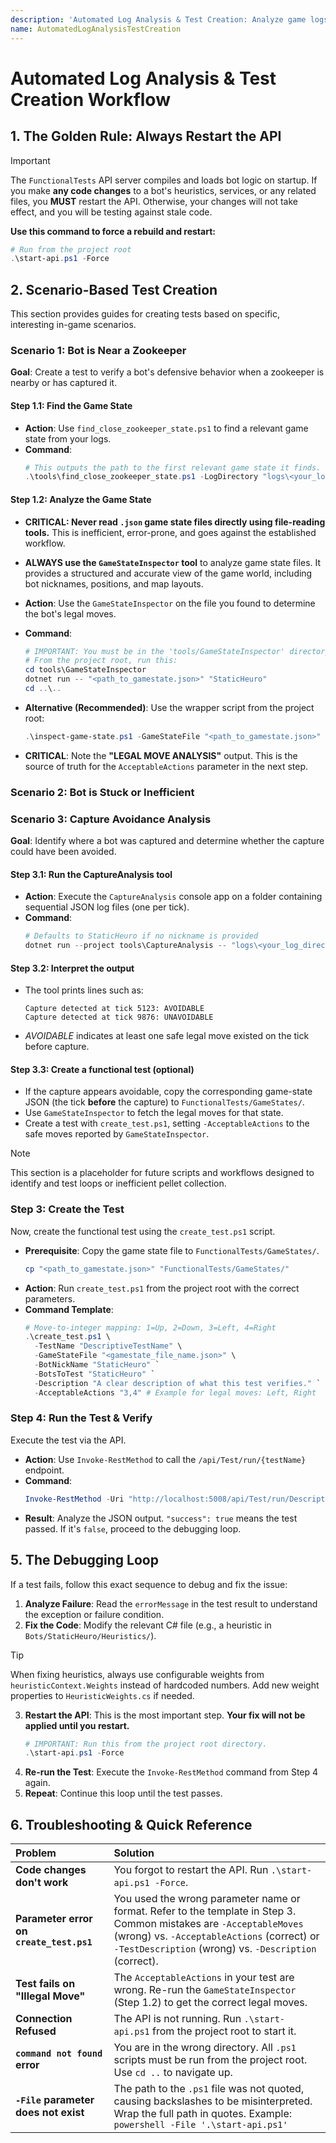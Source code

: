 ```yaml
---
description: 'Automated Log Analysis & Test Creation: Analyze game logs, create, and run functional tests via API to iteratively improve bot heuristics.'
name: AutomatedLogAnalysisTestCreation
---
```


# Automated Log Analysis & Test Creation Workflow

## 1. The Golden Rule: Always Restart the API

> [!IMPORTANT]
> The `FunctionalTests` API server compiles and loads bot logic on startup. If you make **any code changes** to a bot's heuristics, services, or any related files, you **MUST** restart the API. Otherwise, your changes will not take effect, and you will be testing against stale code.

**Use this command to force a rebuild and restart:**
```powershell
# Run from the project root
.\start-api.ps1 -Force
```

## 2. Scenario-Based Test Creation

This section provides guides for creating tests based on specific, interesting in-game scenarios.

### Scenario 1: Bot is Near a Zookeeper

**Goal**: Create a test to verify a bot's defensive behavior when a zookeeper is nearby or has captured it.

#### Step 1.1: Find the Game State

- **Action**: Use `find_close_zookeeper_state.ps1` to find a relevant game state from your logs.
- **Command**:
  ```powershell
  # This outputs the path to the first relevant game state it finds.
  .\tools\find_close_zookeeper_state.ps1 -LogDirectory "logs\<your_log_directory>" -BotNickname "StaticHeuro"
  ```

#### Step 1.2: Analyze the Game State

- **CRITICAL: Never read `.json` game state files directly using file-reading tools.** This is inefficient, error-prone, and goes against the established workflow.
- **ALWAYS use the `GameStateInspector` tool** to analyze game state files. It provides a structured and accurate view of the game world, including bot nicknames, positions, and map layouts.

- **Action**: Use the `GameStateInspector` on the file you found to determine the bot's legal moves.
- **Command**:
  ```powershell
  # IMPORTANT: You must be in the 'tools/GameStateInspector' directory to run this command.
  # From the project root, run this:
  cd tools\GameStateInspector
  dotnet run -- "<path_to_gamestate.json>" "StaticHeuro"
  cd ..\..
  ```
- **Alternative (Recommended)**: Use the wrapper script from the project root:
  ```powershell
  .\inspect-game-state.ps1 -GameStateFile "<path_to_gamestate.json>" -BotNickname "StaticHeuro"
  ```
- **CRITICAL**: Note the **"LEGAL MOVE ANALYSIS"** output. This is the source of truth for the `AcceptableActions` parameter in the next step.

### Scenario 2: Bot is Stuck or Inefficient

### Scenario 3: Capture Avoidance Analysis

**Goal**: Identify where a bot was captured and determine whether the capture could have been avoided.

#### Step 3.1: Run the CaptureAnalysis tool

- **Action**: Execute the `CaptureAnalysis` console app on a folder containing sequential JSON log files (one per tick).
- **Command**:
  ```powershell
  # Defaults to StaticHeuro if no nickname is provided
  dotnet run --project tools\CaptureAnalysis -- "logs\<your_log_directory>" "StaticHeuro"
  ```

#### Step 3.2: Interpret the output

- The tool prints lines such as:
  ```
  Capture detected at tick 5123: AVOIDABLE
  Capture detected at tick 9876: UNAVOIDABLE
  ```
- *AVOIDABLE* indicates at least one safe legal move existed on the tick before capture.

#### Step 3.3: Create a functional test (optional)

- If the capture appears avoidable, copy the corresponding game-state JSON (the tick **before** the capture) to `FunctionalTests/GameStates/`.
- Use `GameStateInspector` to fetch the legal moves for that state.
- Create a test with `create_test.ps1`, setting `-AcceptableActions` to the safe moves reported by `GameStateInspector`.


> [!NOTE]
> This section is a placeholder for future scripts and workflows designed to identify and test loops or inefficient pellet collection.

### Step 3: Create the Test

Now, create the functional test using the `create_test.ps1` script.

- **Prerequisite**: Copy the game state file to `FunctionalTests/GameStates/`.
  ```powershell
  cp "<path_to_gamestate.json>" "FunctionalTests/GameStates/"
  ```
- **Action**: Run `create_test.ps1` from the project root with the correct parameters.
- **Command Template**:
  ```powershell
  # Move-to-integer mapping: 1=Up, 2=Down, 3=Left, 4=Right
  .\create_test.ps1 \
    -TestName "DescriptiveTestName" \
    -GameStateFile "<gamestate_file_name.json>" \
    -BotNickName "StaticHeuro" `
    -BotsToTest "StaticHeuro" `
    -Description "A clear description of what this test verifies." `
    -AcceptableActions "3,4" # Example for legal moves: Left, Right
  ```

### Step 4: Run the Test & Verify

Execute the test via the API.

- **Action**: Use `Invoke-RestMethod` to call the `/api/Test/run/{testName}` endpoint.
- **Command**:
  ```powershell
  Invoke-RestMethod -Uri "http://localhost:5008/api/Test/run/DescriptiveTestName" -Method POST | ConvertTo-Json -Depth 5
  ```
- **Result**: Analyze the JSON output. `"success": true` means the test passed. If it's `false`, proceed to the debugging loop.

## 5. The Debugging Loop

If a test fails, follow this exact sequence to debug and fix the issue:

1.  **Analyze Failure**: Read the `errorMessage` in the test result to understand the exception or failure condition.
2.  **Fix the Code**: Modify the relevant C# file (e.g., a heuristic in `Bots/StaticHeuro/Heuristics/`).
> [!TIP]
> When fixing heuristics, always use configurable weights from `heuristicContext.Weights` instead of hardcoded numbers. Add new weight properties to `HeuristicWeights.cs` if needed.
3.  **Restart the API**: This is the most important step. **Your fix will not be applied until you restart.**
    ```powershell
    # IMPORTANT: Run this from the project root directory.
    .\start-api.ps1 -Force
    ```
4.  **Re-run the Test**: Execute the `Invoke-RestMethod` command from Step 4 again.
5.  **Repeat**: Continue this loop until the test passes.

## 6. Troubleshooting & Quick Reference

| Problem | Solution |
| :--- | :--- |
| **Code changes don't work** | You forgot to restart the API. Run `.\start-api.ps1 -Force`. |
| **Parameter error on `create_test.ps1`** | You used the wrong parameter name or format. Refer to the template in Step 3. Common mistakes are `-AcceptableMoves` (wrong) vs. `-AcceptableActions` (correct) or `-TestDescription` (wrong) vs. `-Description` (correct). |
| **Test fails on "Illegal Move"** | The `AcceptableActions` in your test are wrong. Re-run the `GameStateInspector` (Step 1.2) to get the correct legal moves. |
| **Connection Refused** | The API is not running. Run `.\start-api.ps1` from the project root to start it. |
| **`command not found` error** | You are in the wrong directory. All `.ps1` scripts must be run from the project root. Use `cd ..` to navigate up. |
| **`-File` parameter does not exist** | The path to the `.ps1` file was not quoted, causing backslashes to be misinterpreted. Wrap the full path in quotes. Example: `powershell -File '.\start-api.ps1'` |
